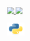   <div>
  <a href="https://github.com/adonaifariasdev">
  <img height="160em" src="https://github-readme-stats.vercel.app/api?username=melpalhano&show_icons=true&theme=dark&include_all_commits=true&count_private=true"/>
  <img height="160em" src="https://github-readme-stats.vercel.app/api/top-langs/?username=melpalhano&layout=compact&langs_count=7&theme=dark"/>
  </div>
 
  <div style="display: inline_block"><br>
  <img align="center" alt="Adonai-Python" height="30" width="40" src="https://raw.githubusercontent.com/devicons/devicon/master/icons/python/python-original.svg">
